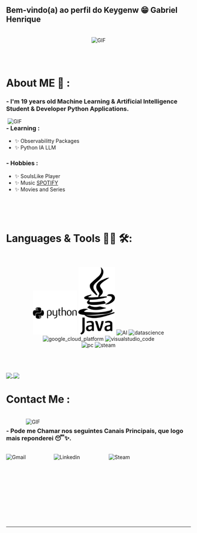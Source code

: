 ## Bem-vindo(a) ao perfil do Keygenw 😁 Gabriel Henrique
<br>




<div align="center">
<img hight="300" width="700" alt="GIF" align="center" src="https://64.media.tumblr.com/2ee8ae58d8c08aeacf3a56035f5a5e5c/3ebd83a49327c331-28/s1280x1920/6d2de684b3546ff14082a02bd4c117ff62092358.gifv">
</div>

</br>
</br>
</br>


# About ME 💬 :

### - I'm 19 years  old Machine Learning & Artificial Intelligence Student & Developer Python Applications.

<img hight="400" width="500" alt="GIF" align="right" src="https://i.pinimg.com/originals/3f/f3/64/3ff364f0234f0acfe29c6ba7685cadc6.gif"/>

### - Learning :
- ✨ Observabilitty Packages
- ✨ Python IA LLM

### - Hobbies : 
- ✨ SoulsLike Player
- ✨ Music <a href="https://open.spotify.com/user/22hm7mobhuzqesbnkco5ex2zi" target="_blank">SPOTIFY</a> 
- ✨ Movies and Series

</br>
</br>
</br>



# Languages & Tools 👨‍💻 🛠:
</br>

<p align="center">

<!-- For more icons please follow  https://github.com/MikeCodesDotNET/ColoredBadges -->
<img src="https://github.com/Xx-Ashutosh-xX/Xx-Ashutosh-xX/blob/master/assets/icons/python.png" alt="python" width="120" hight="50">
<img src="https://github.com/Xx-Ashutosh-xX/Xx-Ashutosh-xX/blob/master/assets/icons/java.png" alt="java"  width="100" hight="50">
<img src="https://github.com/Xx-Ashutosh-xX/Xx-Ashutosh-xX/blob/master/assets/icons/ai.png" alt="AI" width="90" hight="50">
<img src="https://github.com/Xx-Ashutosh-xX/Xx-Ashutosh-xX/blob/master/assets/icons/datascience.png" alt="datascience" width="180" hight="50">
</br>
<img src="https://github.com/Xx-Ashutosh-xX/Xx-Ashutosh-xX/blob/master/assets/icons/google_cloud_platform.png" alt="google_cloud_platform" width="270" hight="50">
<img src="https://github.com/Xx-Ashutosh-xX/Xx-Ashutosh-xX/blob/master/assets/icons/visualstudio_code.png" alt="visualstudio_code" width="240" hight="50">
</br>
<img src="https://github.com/Xx-Ashutosh-xX/Xx-Ashutosh-xX/blob/master/assets/icons/pc.png" alt="pc" width="100" hight="50">
<img src="https://github.com/Xx-Ashutosh-xX/Xx-Ashutosh-xX/blob/master/assets/icons/steam.png" alt="steam" width="120" hight="50">
</p>
</br>
</br>
</br>

<a href="https://github.com/GabrielHenrique-K/github-readme-stats">
  <img height=200 align="center" src="https://github-readme-stats.vercel.app/api?username=GabrielHenrique-K" />
</a>
<a href="https://github.com/GabrielHenrique-K/convoychat">
  <img height=200 align="center" src="https://github-readme-stats.vercel.app/api/top-langs?username=GabrielHenrique-K&layout=compact&langs_count=8&card_width=250" />
</a>

<br>
 




# Contact Me :

<p>
 </br>


<img hight="320" width="450" align="right" alt="GIF" src="https://64.media.tumblr.com/b81e36401f5cdb99cc8c37407a2a7a43/tumblr_p1u2d46jTV1t553g0o1_500.gifv">


### - Pode me Chamar nos seguintes Canais Principais, que logo mais reponderei 😴✨.
</br>

<a href="mailto:gabriel.henri.sil@gmail.com">
 <img align="left" alt="Gmail" width="130" hight="100" src="https://github.com/Xx-Ashutosh-xX/Xx-Ashutosh-xX/blob/master/assets/icons/gmail.png" />
</a>
<a href="https://www.linkedin.com/in/gabriel-henrique-da-silva-45a188248/">
  <img align="left" alt="Linkedin" width="150" hight="100" src="https://github.com/Xx-Ashutosh-xX/Xx-Ashutosh-xX/blob/master/assets/icons/linkedin.png" />
  <a href="https://steamcommunity.com/id/Katll/">
  <img align="left" alt="Steam" width="130" hight="100" src="https://github.com/Xx-Ashutosh-xX/Xx-Ashutosh-xX/blob/master/assets/icons/steam.png" />
</a>
</br>
</br>
</br>
</a>
 </p>
 

</br>
</br>
</br>
</br>
</br>
</br>
</br>





*************
